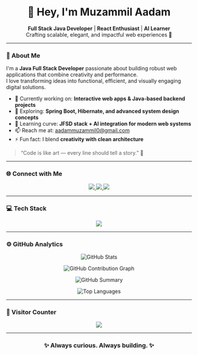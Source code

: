 <h1 align="center">👋 Hey, I'm Muzammil Aadam</h1>

<p align="center">
  <strong>Full Stack Java Developer</strong> | <strong>React Enthusiast</strong> | <strong>AI Learner</strong><br/>
  Crafting scalable, elegant, and impactful web experiences 🚀
</p>

---

### 💫 About Me

I'm a **Java Full Stack Developer** passionate about building robust web applications that combine creativity and performance.  
I love transforming ideas into functional, efficient, and visually engaging digital solutions.  

- 🔭 Currently working on: **Interactive web apps & Java-based backend projects**  
- 🌱 Exploring: **Spring Boot, Hibernate, and advanced system design concepts**  
- 🧠 Learning curve: **JFSD stack + AI integration for modern web systems**  
- 📫 Reach me at: [aadammuzammil0@gmail.com](mailto:aadammuzammil0@gmail.com)  
- ⚡ Fun fact: I blend **creativity with clean architecture**  

> “Code is like art — every line should tell a story.” 🎨

---

### 🌐 Connect with Me
<p align="center">
  <a href="https://x.com/MuzammilAdam3" target="_blank">
    <img src="https://img.shields.io/badge/X(Twitter)-000000?style=for-the-badge&logo=x&logoColor=white" />
  </a>
  <a href="https://www.linkedin.com/in/aadam-muzammil-b439652a8" target="_blank">
    <img src="https://img.shields.io/badge/LinkedIn-0A66C2?style=for-the-badge&logo=linkedin&logoColor=white" />
  </a>
  <a href="mailto:aadammuzammil0@gmail.com">
    <img src="https://img.shields.io/badge/Email-EA4335?style=for-the-badge&logo=gmail&logoColor=white" />
  </a>
</p>

---

### 💻 Tech Stack
<p align="center">
  <img src="https://skillicons.dev/icons?i=java,spring,hibernate,mysql,html,css,js,react,tailwind,python" />
</p>

---

### ⚙️ GitHub Analytics
<p align="center">
  <img src="https://github-readme-stats.vercel.app/api?username=MuzammilAadam&show_icons=true&theme=tokyonight&hide_border=true&title_color=00ccff&icon_color=00cc88" alt="GitHub Stats" />
</p>

<p align="center">
  <img src="https://github-readme-activity-graph.vercel.app/graph?username=MuzammilAadam&bg_color=0d1117&color=00ccff&line=00cc88&point=ffffff&area=true&hide_border=true" alt="GitHub Contribution Graph" />
</p>

<p align="center">
  <img src="https://github-profile-summary-cards.vercel.app/api/cards/profile-details?username=MuzammilAadam&theme=tokyonight" alt="GitHub Summary" />
</p>

<p align="center">
  <img src="https://github-readme-stats.vercel.app/api/top-langs/?username=MuzammilAadam&layout=compact&theme=tokyonight&hide_border=true&title_color=00ccff" alt="Top Languages" />
</p>

---

### 🧭 Visitor Counter
<p align="center">
  <img src="https://api.visitorbadge.io/api/VisitorHit?user=MuzammilAadam&repo=github-profile&countColor=%2300cc88" />
</p>

---

<h3 align="center">✨ Always curious. Always building. ✨</h3>

<!-- Designed with precision & passion ❤️ by Muzammil Aadam -->
